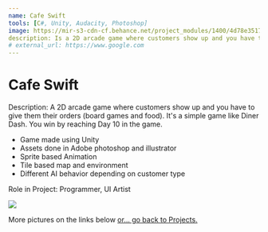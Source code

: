 ```yaml
---
name: Cafe Swift
tools: [C#, Unity, Audacity, Photoshop]
image: https://mir-s3-cdn-cf.behance.net/project_modules/1400/4d78e351794787.58f9ef01c342c.png
description: Is a 2D arcade game where customers show up and you have to give them their orders (board games and food). It's a simple game like Diner Dash.
# external_url: https://www.google.com
---
```


# Cafe Swift

Description:
A 2D arcade game where customers show up and you have to give them their orders (board games and food). It's a simple game like Diner Dash. You win by reaching Day 10 in the game.

- Game made using Unity
- Assets done in Adobe photoshop and illustrator
- Sprite based Animation
- Tile based map and environment
- Different AI behavior depending on customer type

Role in Project:
Programmer, UI Artist


![](https://mir-s3-cdn-cf.behance.net/project_modules/1400/97915851794787.58f9ef01c2f02.png)

More pictures on the links below
<a href="{{ site.baseurl }}/projects"> or... go back to Projects.</a>

<p class="text-center">
<a class ="" href="https://www.behance.net/gallery/51794787/GameCafe-Swift">
<i class="fab fa-2x fa-behance-square"></i> 